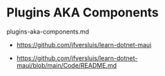 # Plugins AKA Components

plugins-aka-components.md

*   https://github.com/jfversluis/learn-dotnet-maui

*   https://github.com/jfversluis/learn-dotnet-maui/blob/main/Code/README.md

